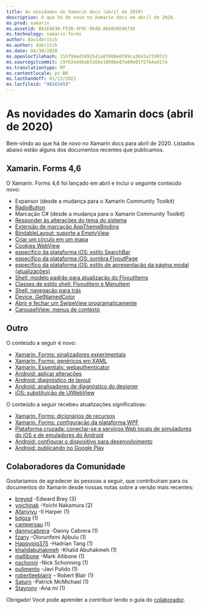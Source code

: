 ```yaml
---
title: As novidades do Xamarin docs (abril de 2020)
description: O que há de novo no Xamarin docs em abril de 2020.
ms.prod: xamarin
ms.assetid: BA1E4630-F538-4F9C-9548-A65036E96738
ms.technology: xamarin-forms
author: davidbritch
ms.author: dabritch
ms.date: 04/30/2020
ms.openlocfilehash: 155f96ed3492541a07608e0789ca3643a7190723
ms.sourcegitcommit: c9f62ed4bab516be18606e87e89e01f57b4ad17e
ms.translationtype: MT
ms.contentlocale: pt-BR
ms.lasthandoff: 01/13/2021
ms.locfileid: "98163459"
---
```

# <a name="xamarin-docs-whats-new-april-2020"></a>As novidades do Xamarin docs (abril de 2020)

Bem-vindo ao que há de novo no Xamarin docs para abril de 2020. Listados abaixo estão alguns dos documentos recentes que publicamos.

## <a name="xamarinforms-46"></a>Xamarin. Forms 4,6

O Xamarin. Forms 4,6 foi lançado em abril e inclui o seguinte conteúdo novo:

- Expansor (desde a mudança para o Xamarin Community Toolkit)
- [RadioButton](~/xamarin-forms/user-interface/radiobutton.md)
- Marcação C# (desde a mudança para o Xamarin Community Toolkit)
- [Responder às alterações do tema do sistema](~/xamarin-forms/user-interface/theming/system-theme-changes.md)
- [Extensão de marcação AppThemeBinding](~/xamarin-forms/xaml/markup-extensions/consuming.md#appthemebinding-markup-extension)
- [BindableLayout: suporte a EmptyView](~/xamarin-forms/user-interface/layouts/bindable-layouts.md)
- [Criar um círculo em um mapa](~/xamarin-forms/user-interface/map/polygons.md#create-a-circle)
- [Cookies WebView](~/xamarin-forms/user-interface/webview.md#cookies)
- [específico da plataforma iOS: estilo SearchBar](~/xamarin-forms/platform/ios/searchbar-style.md)
- [específico da plataforma iOS: sombra FlyoutPage](~/xamarin-forms/platform/ios/flyoutpage-shadow.md)
- [específico da plataforma iOS: estilo de apresentação da página modal (atualizações)](~/xamarin-forms/platform/ios/page-presentation-style.md)
- [Shell: modelo padrão para atualização do FlyoutItems](~/xamarin-forms/app-fundamentals/shell/flyout.md#default-template-for-flyoutitems)
- [Classes de estilo shell: FlyoutItem e MenuItem](~/xamarin-forms/app-fundamentals/shell/flyout.md#flyoutitem-and-menuitem-style-classes)
- [Shell: navegação para trás](~/xamarin-forms/app-fundamentals/shell/navigation.md#backwards-navigation)
- [Device. GetNamedColor](~/xamarin-forms/platform/device.md#devicegetnamedcolor)
- [Abrir e fechar um SwipeView programaticamente](~/xamarin-forms/user-interface/swipeview.md#open-and-close-a-swipeview-programmatically)
- [CarouselView: menus de contexto](~/xamarin-forms/user-interface/carouselview/populate-data.md#context-menus)

## <a name="other"></a>Outro

O conteúdo a seguir é novo:

- [Xamarin. Forms: sinalizadores experimentais](~/xamarin-forms/internals/experimental-flags.md)
- [Xamarin. Forms: genéricos em XAML](~/xamarin-forms/xaml/generics.md)
- [Xamarin. Essentials: webauthenticator](~/essentials/web-authenticator.md?context=xamarin%2Fxamarin-forms)
- [Android: aplicar alterações](~/android/deploy-test/apply-changes.md)
- [Android: diagnóstico de layout](~/android/user-interface/android-designer/diagnostics.md)
- [Android: analisadores de diagnóstico do designer](~/android/user-interface/android-designer/diagnostic-analyzers.md)
- [iOS: substituição de UIWebView](~/ios/user-interface/controls/webview.md#uiwebview-deprecation)

O conteúdo a seguir recebeu atualizações significativas:

- [Xamarin. Forms: dicionários de recursos](~/xamarin-forms/xaml/resource-dictionaries.md)
- [Xamarin. Forms: configuração da plataforma WPF](~/xamarin-forms/platform/other/wpf.md)
- [Plataforma cruzada: conectar-se a serviços Web locais de simuladores do iOS e de emuladores do Android](~/cross-platform/deploy-test/connect-to-local-web-services.md)
- [Android: configurar o dispositivo para desenvolvimento](~/android/get-started/installation/set-up-device-for-development.md)
- [Android: publicando no Google Play](~/android/deploy-test/publishing/publishing-to-google-play/index.md)

## <a name="community-contributors"></a>Colaboradores da Comunidade

Gostaríamos de agradecer às pessoas a seguir, que contribuíram para os documentos do Xamarin desde nossas notas sobre a versão mais recentes:

- [breyed](https://github.com/breyed) -Edward Brey (3)
- [yoichinak](https://github.com/yoichinak) -Yoichi Nakamura (2)
- [Afanyiyu](https://github.com/Afanyiyu) -Il Harper (1)
- [bdgza](https://github.com/bdgza) (1)
- [campersau](https://github.com/campersau) (1)
- [dannycabrera](https://github.com/dannycabrera) -Danny Cabrera (1)
- [fzany](https://github.com/fzany) -Olorunfemi Ajibulu (1)
- [Happypig375](https://github.com/Happypig375) -Hadrian Tang (1)
- [khalidabuhakmeh](https://github.com/khalidabuhakmeh) -Khalid Abuhakmeh (1)
- [mallibone](https://github.com/mallibone) -Mark Allibone (1)
- [nschonni](https://github.com/nschonni) -Nick Schonning (1)
- [pulimento](https://github.com/pulimento) -Javi Pulido (1)
- [robertleeblairjr](https://github.com/robertleeblairjr) – Robert Blair (1)
- [Saturn](https://github.com/Saturn) -Patrick McMichael (1)
- [Stayrony](https://github.com/Stayrony) -Ana mi (1)

Obrigado! Você pode aprender a contribuir lendo o guia do [colaborador](https://github.com/MicrosoftDocs/xamarin-docs/blob/live/CONTRIBUTING.md).
